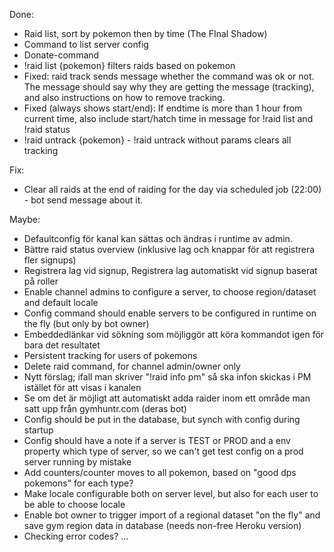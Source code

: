 Done:

* Raid list, sort by pokemon then by time (The FInal Shadow)
* Command to list server config
* Donate-command
* !raid list {pokemon} filters raids based on pokemon
* Fixed: raid track sends message whether the command was ok or not. The message should say why they
are getting the message (tracking), and also instructions on how to remove tracking.
* Fixed (always shows start/end): If endtime is more than 1 hour from current time, 
also include start/hatch time in message for !raid list and !raid status
* !raid untrack {pokemon} - !raid untrack without params clears all tracking

Fix:

* Clear all raids at the end of raiding for the day via scheduled job (22:00) - bot send message about it.

Maybe:

* Defaultconfig för kanal kan sättas och ändras i runtime av admin.
* Bättre raid status overview (inklusive lag och knappar för att registrera fler signups)
* Registrera lag vid signup, Registrera lag automatiskt vid signup baserat på roller
* Enable channel admins to configure a server, to choose region/dataset and default locale
* Config command should enable servers to be configured in runtime on the fly (but only by bot owner)
* Embeddedlänkar vid sökning som möjliggör att köra kommandot igen för bara det resultatet
* Persistent tracking for users of pokemons
* Delete raid command, for channel admin/owner only
* Nytt förslag; ifall man skriver "!raid info pm" så ska infon skickas i PM istället för att visas i kanalen
* Se om det är möjligt att automatiskt adda raider inom ett område man satt upp från gymhuntr.com (deras bot)
* Config should be put in the database, but synch with config during startup
* Config should have a note if a server is TEST or PROD and a env property which type of server,
so we can't get test config on a prod server running by mistake
* Add counters/counter moves to all pokemon, based on "good dps pokemons" for each type?
* Make locale configurable both on server level, but also for each user to be able to choose locale
* Enable bot owner to trigger import of a regional dataset "on the fly" and save gym region data in database 
(needs non-free Heroku version)
* Checking error codes?
...
